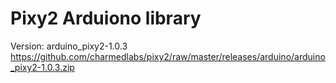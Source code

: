 # Pixy2 Arduiono library

Version: arduino_pixy2-1.0.3
https://github.com/charmedlabs/pixy2/raw/master/releases/arduino/arduino_pixy2-1.0.3.zip